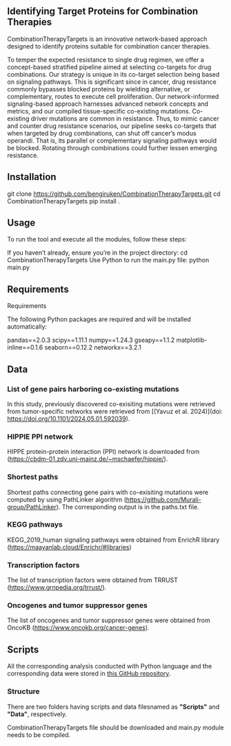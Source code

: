 ## Identifying Target Proteins for Combination Therapies 

CombinationTherapyTargets is an innovative network-based approach designed to identify proteins suitable for combination cancer therapies. 

To temper the expected resistance to single drug regimen, we offer a concept-based stratified pipeline aimed at selecting co-targets for drug combinations. Our strategy is unique in its co-target selection being based on signaling pathways. This is significant since in cancer, drug resistance commonly bypasses blocked proteins by wielding alternative, or complementary, routes to execute cell proliferation. Our network-informed signaling-based approach harnesses advanced network concepts and metrics, and our compiled tissue-specific co-existing mutations. Co-existing driver mutations are common in resistance. Thus, to mimic cancer and counter drug resistance scenarios, our pipeline seeks co-targets that when targeted by drug combinations, can shut off cancer’s modus operandi. That is, its parallel or complementary signaling pathways would be blocked. Rotating through combinations could further lessen emerging resistance. 


## Installation

git clone https://github.com/bengiruken/CombinationTherapyTargets.git
cd CombinationTherapyTargets
pip install .

## Usage
To run the tool and execute all the modules, follow these steps:

If you haven’t already, ensure you’re in the project directory:
cd CombinationTherapyTargets
Use Python to run the main.py file:
python main.py

## Requirements
Requirements

The following Python packages are required and will be installed automatically:

pandas==2.0.3
scipy==1.11.1
numpy==1.24.3
gseapy==1.1.2
matplotlib-inline==0.1.6
seaborn==0.12.2
networkx==3.2.1



## Data

### List of gene pairs harboring co-existing mutations

In this study, previously discovered co-exisiting mutations were retrieved from tumor-specific networks were retrieved from [(Yavuz et al. 2024)](doi: https://doi.org/10.1101/2024.05.01.592039). 

### HIPPIE PPI network

HIPPE protein-protein interaction (PPI) network is downloaded from (https://cbdm-01.zdv.uni-mainz.de/~mschaefer/hippie/).


### Shortest paths
Shortest paths connecting gene pairs with co-exisiting mutations were computed by using PathLinker algorithm (https://github.com/Murali-group/PathLinker). The corresponding output is in the paths.txt file.


### KEGG pathways

KEGG_2019_human signaling pathways were obtained from EnrichR library (https://maayanlab.cloud/Enrichr/#libraries)


### Transcription factors 
The list of transcription factors were obtained from TRRUST (https://www.grnpedia.org/trrust/).

### Oncogenes and tumor suppressor genes
The list of oncogenes and tumor suppressor genes were obtained from OncoKB (https://www.oncokb.org/cancer-genes).

## Scripts

All the corresponding analysis conducted with Python language and the corresponding data were stored in [this GitHub repository](https://github.com/bengiruken/CombinationTherapyTargets).

### Structure

There are two folders having scripts and data filesnamed as **"Scripts"** and **"Data"**, respectively.

CombinationTherapyTargets file should be downloaded and main.py module needs to be compiled. 


